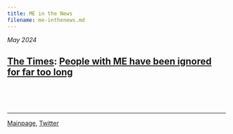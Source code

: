 ```yaml
---
title: ME in the News
filename: me-inthenews.md
---
```

*May 2024*
## **[The Times](https://www.thetimes.co.uk/article/people-with-me-have-been-ignored-for-far-too-long-gv2nhq28m):** [People with ME have been ignored for far too long](https://archive.is/SkZ36) 


<br/><br/><br/>

---

[Mainpage](https://me-cfs.github.io), [Twitter](https://twitter.com/yann_mecfs)
